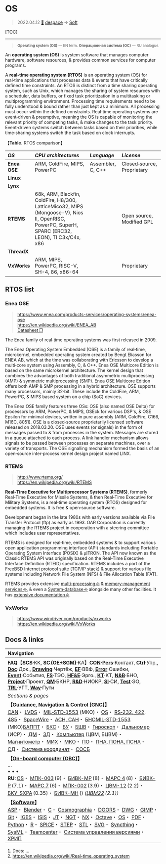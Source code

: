 # OS
> 2022.04.12 [🚀](../index/index.md) [despace](index.md) → [Soft](soft.md)

[TOC]

---

> <small>**Operating system (OS)** — EN term. **Операционная система (ОС)** — RU analogue.</small>

An **operating system (OS)** is system software that manages computer hardware, software resources, & provides common services for computer programs.

A **real‑time operating system (RTOS)** is an operating system (OS) for real‑time applications that processes data & events that have critically defined time constraints. An RTOS is distinct from a time sharing operating system, such as Unix, which manages the sharing of system resources with a scheduler, data buffers, or fixed task prioritization in a multitasking or multiprogramming environment. Processing time requirements need to be fully understood & bound rather than just kept as a minimum. All processing must occur within the defined constraints. Real‑time operating systems are event‑driven & preemptive, meaning the OS is capable of monitoring the relevant priority of competing tasks, & make changes to the task priority. Event‑driven systems switch between tasks based on their priorities, while time‑sharing systems switch the task based on clock interrupts.

【**Table.** RTOS comparison】

|*OS*|*CPU architectures*|*Language*|*License*|
|:-|:-|:-|:-|
|**Enea OSE**|ARM, ColdFire, MIPS, PowerPC|Assembler, C, C++|Closed‑source, Proprietary|
|**Linux**| | | |
|**Lynx**| | | |
|**RTEMS**|68k, ARM, Blackfin, ColdFire, H8/300, LatticeMico32, MIPS (Mongoose-V), Nios II, OpenRISC, PowerPC, SuperH, SPARC (ERC32, LEON), TI C3x/C4x, x86| |Open source, Modified GPL|
|**ThreadX**| | | |
|**VxWorks**|ARM, MIPS, PowerPC, RISC-V, SH-4, 86, x86-64| |Proprietary|



<p style="page-break-after:always"> </p>

## RTOS list

### Enea OSE

> <https://www.enea.com/products-services/operating-systems/enea-ose>  
> <https://en.wikipedia.org/wiki/ENEA_AB>  
> [Datasheet ❐](f/soft/enea_nfv_access_datasheet.pdf)

The Enea family of real‑time operating systems was first released in 2009.

The Enea Operating System Embedded (OSE) is a family of real‑time, microkernel, embedded operating system created by Bengt Eliasson for ENEA AB, which at the time was collaborating with Ericsson to develop a multi‑core system using Assembly, C, & C++. Enea OSE Multicore Edition is based on the same microkernel architecture. The kernel design that combines the advantages of both traditional asymmetric multiprocessing (AMP) & symmetric multiprocessing (SMP). Enea OSE Multicore Edition offers both AMP & SMP processing in a hybrid architecture. OSE supports many processors, mainly 32‑bit. These include the ColdFire, ARM, PowerPC, & MIPS based system on a chip (SoC) devices.

The Enea OSE family features three OSs: OSE (also named OSE Delta) for processors by ARM, PowerPC, & MIPS, OSEck for various DSP's, & OSE Epsilon for minimal devices, written in pure assembly (ARM, ColdFire, C166, M16C, 8051). OSE is a closed‑source proprietarily licensed software released on 2018.03.20. OSE uses events (or signals) in the form of messages passed to & from processes in the system. Messages are stored in a queue attached to each process. A link handler mechanism allows signals to be passed between processes on separate machines, over a variety of transports. The OSE signalling mechanism formed the basis of an open‑source inter‑process kernel design project named LINX.



### RTEMS

> <http://www.rtems.org/>  
> <https://en.wikipedia.org/wiki/RTEMS>

**Real‑Time Executive for Multiprocessor Systems (RTEMS)**, formerly Real‑Time Executive for Missile Systems, & then Real‑Time Executive for Military Systems, is a real‑time operating system (RTOS) designed for embedded systems. It is free & open‑source software.

Development began in the late 1980s with early versions available via File Transfer Protocol (ftp) as early as 1993. OAR Corporation is currently managing the RTEMS project in cooperation with a steering committee which includes user representatives.

RTEMS is designed for real‑time, embedded systems & to support various open application programming interface (API) standards including Portable Operating System Interface (POSIX) & µITRON. The API now known as the Classic RTEMS API was originally based on the Real‑Time Executive Interface Definition (RTEID) specification. RTEMS includes a port of the FreeBSD Internet protocol suite (TCP/IP stack) & support for various file systems including Network File System (NFS) & File Allocation Table (FAT).

RTEMS provides extensive [multi-processing ⎆](https://docs.rtems.org/branches/master/c-user/multiprocessing.html) & [memory-management services ⎆](https://docs.rtems.org/branches/master/posix-users/memory_managment.html), & even a [System‑database ⎆](https://docs.rtems.org/branches/master/posix-users/system_database.html) alongside many other facilities. It has [extensive documentation ⎆](https://docs.rtems.org/).




### VxWorks

> <https://www.windriver.com/products/vxworks>  
> <https://en.wikipedia.org/wiki/VxWorks>



<p style="page-break-after:always"> </p>

## Docs & links
|Navigation|
|:--|
|**[FAQ](faq.md)**【**[SCS](scs.md)**·КК, **[SC (OE+SGM)](sc.md)**·КА】**[CON](contact.md)·[Pers](person.md)**·Контакт, **[Ctrl](control.md)**·Упр., **[Doc](doc.md)**·Док., **[Drawing](drawing.md)**·Чертёж, **[EF](ef.md)**·ВВФ, **[Error](error.md)**·Ошибки, **[Event](event.md)**·События, **[FS](fs.md)**·ТЭО, **[HF&E](hfe.md)**·Эрго., **[KT](kt.md)**·КТ, **[N&B](nnb.md)**·БНО, **[Project](project.md)**·Проект, **[QM](qm.md)**·БКНР, **[R&D](rnd.md)**·НИОКР, **[SI](si.md)**·СИ, **[Test](test.md)**·ЭО, **[TRL](trl.md)**·УГТ, **[Way](way.md)**·Пути|
|*Sections & pages*|
|**【[Guidance, Navigation & Control (GNC)](gnc.md)】**<br> [CAN](can.md)・ [LVDS](lvds.md)・ [MIL‑STD‑1553](mil_std_1553.md) (МКО)・ [OS](os.md)・ [RS‑232, 422, 485](rs_xxx.md)・ [SpaceWire](spacewire.md)・ [АСН, САН](ans.md)・ [БНО](nnb.md)[MIL‑STD‑1553](mil_std_1553.md) (МКО)[БАППТ](eas.md)・ [БКС](cable.md)・ [БУ](eas.md)・ [БШВ](time.md)・ [Гироскоп](iu.md)・ [Дальномер](doppler.md) (ИСР)・ [ДМ](iu.md)・ [ЗД](sensor.md)・ [Компьютер](obc.md) (ЦВМ, БЦВМ)・ [Магнитометр](sensor.md)・ [МИХ](mic.md)・ [МКО](mil_std_1553.md)・ [ПО](soft.md)・ [ПНА, ПОНА, ПСНА](devd.md)・ [СД](sensor.md)・ [Система координат](coord_sys.md)・ [СОСБ](devd.md)|
|**【[On-board computer (OBC)](obc.md)】**<br> … <br>• • •<br> **RU:** [OS](os.md)・ [МПК-003](obc_lst.md) (9)・ [БИВК-МР](obc_lst.md) (8)・ [МАРС 4](obc_lst.md) (8)・ [БИВК-Р](obc_lst.md) (7.1)・ [МАРС 7](obc_lst.md) (6)・ [МПК-002](obc_lst.md) (3.9)・ [ЦВМ-12](obc_lst.md) (2.2)・ [БКУ_SXPA](obc_lst.md) (0.35)・ [БИВК-МН](бивк‑мн.md) () *([ЦВМ22](obc_lst.md) (2.1))*|
|**【[Software](soft.md)】**<br> [ASP](asp.md)・ [Blender](blender.md)・ [C](plang.md)・ [Cosmographia](cosmographia.md)・ [DOORS](doors.md)・ [DWG](cad_f.md)・ [GIMP](gimp.md)・ [Git](git.md)・ [IGES](cad_f.md)・ [ISIS](isis.md)・ [JT](cad_f.md)・ [NGT](neogeography_toolkit.md)・ [NX](nx.md)・ [Octave](gnu_octave.md)・ [OS](os.md)・ [PDF](pdf.md)・ [Python](plang.md)・ [R](plang.md)・ [SPICE](spice.md)・ [STEP](cad_f.md)・ [STL](stk.md)・ [SVG](cad_f.md)・ [Syncthing](syncthing.md)・ [SysML](sysml.md)・ [Teamcenter](teamcenter.md)・ [Система управления версиями](vcs.md)・ [ХРИП](adra.md)|

   1. Docs: …
   1. <https://en.wikipedia.org/wiki/Real-time_operating_system>